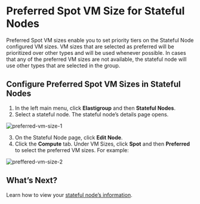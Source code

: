 # Preferred Spot VM Size for Stateful Nodes 
  
Preferred Spot VM sizes enable you to set priority tiers on the Stateful Node configured VM sizes. VM sizes that are selected as preferred will be prioritized over other types and will be used whenever possible. In cases that any of the preferred VM sizes are not available, the stateful node will use other types that are selected in the group. 
 
## Configure Preferred Spot VM Sizes in Stateful Nodes 

1. In the left main menu, click **Elastigroup** and then **Stateful Nodes**.  
2. Select a stateful node. The stateful node’s details page opens.  

![preferred-vm-size-1](https://github.com/spotinst/help/assets/106514736/b77a44e9-a1d2-438f-a115-5c5786b5d9bc)

3. On the Stateful Node page, click **Edit Node**. 
4. Click the **Compute** tab. Under VM Sizes, click **Spot** and then **Preferred** to select the preferred VM sizes. For example: 

![preffered-vm-size-2](https://github.com/spotinst/help/assets/106514736/eb12f225-4eb7-4240-b2a6-84e8b8151b11)

## What’s Next? 

Learn how to view your [stateful node’s information](managed-instance/azure/tutorials/view-details).  
